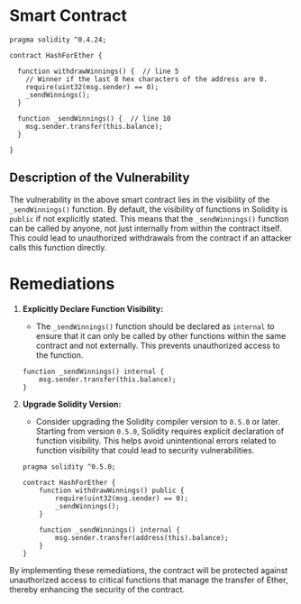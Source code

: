 # Smart Contract

```solidity
pragma solidity ^0.4.24;

contract HashForEther {

  function withdrawWinnings() {  // line 5
    // Winner if the last 8 hex characters of the address are 0. 
    require(uint32(msg.sender) == 0);
    _sendWinnings();
  }
  
  function _sendWinnings() {  // line 10
    msg.sender.transfer(this.balance);
  }
     
}
```

## Description of the Vulnerability

The vulnerability in the above smart contract lies in the visibility of the `_sendWinnings()` function. By default, the visibility of functions in Solidity is `public` if not explicitly stated. This means that the `_sendWinnings()` function can be called by anyone, not just internally from within the contract itself. This could lead to unauthorized withdrawals from the contract if an attacker calls this function directly.

# Remediations

1. **Explicitly Declare Function Visibility:**
   - The `_sendWinnings()` function should be declared as `internal` to ensure that it can only be called by other functions within the same contract and not externally. This prevents unauthorized access to the function.

   ```solidity
   function _sendWinnings() internal {
       msg.sender.transfer(this.balance);
   }
   ```

2. **Upgrade Solidity Version:**
   - Consider upgrading the Solidity compiler version to `0.5.0` or later. Starting from version `0.5.0`, Solidity requires explicit declaration of function visibility. This helps avoid unintentional errors related to function visibility that could lead to security vulnerabilities.

   ```solidity
   pragma solidity ^0.5.0;

   contract HashForEther {
       function withdrawWinnings() public {
           require(uint32(msg.sender) == 0);
           _sendWinnings();
       }
       
       function _sendWinnings() internal {
           msg.sender.transfer(address(this).balance);
       }
   }
   ```

By implementing these remediations, the contract will be protected against unauthorized access to critical functions that manage the transfer of Ether, thereby enhancing the security of the contract.